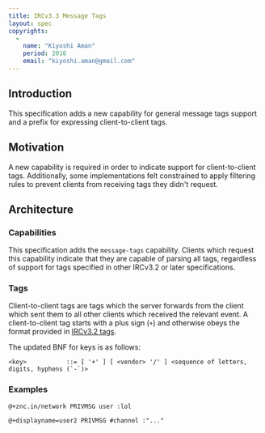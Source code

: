 ```yaml
---
title: IRCv3.3 Message Tags
layout: spec
copyrights:
  -
    name: "Kiyoshi Aman"
    period: 2016
    email: "kiyoshi.aman@gmail.com"
---
```

## Introduction

This specification adds a new capability for general message tags support and
a prefix for expressing client-to-client tags.

## Motivation

A new capability is required in order to indicate support for client-to-client
tags. Additionally, some implementations felt constrained to apply filtering
rules to prevent clients from receiving tags they didn't request.

## Architecture

### Capabilities

This specification adds the `message-tags` capability. Clients which request
this capability indicate that they are capable of parsing all tags, regardless
of support for tags specified in other IRCv3.2 or later specifications.

### Tags

Client-to-client tags are tags which the server forwards from the client which
sent them to all other clients which received the relevant event. A
client-to-client tag starts with a plus sign (`+`) and otherwise obeys the
format provided in [IRCv3.2 tags][irctags].

The updated BNF for keys is as follows:

    <key>           ::= [ '+' ] [ <vendor> '/' ] <sequence of letters, digits, hyphens (`-`)>

### Examples

`@+znc.in/network PRIVMSG user :lol`

`@+displayname=user2 PRIVMSG #channel :"..."`

[irctags]: http://ircv3.net/specs/core/message-tags-3.2.html
